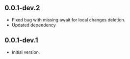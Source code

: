 ## 0.0.1-dev.2

- Fixed bug with missing await for local changes deletion.
- Updated dependency

## 0.0.1-dev.1

- Initial version.
